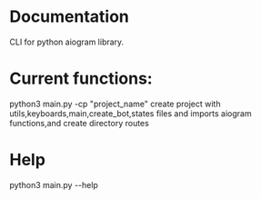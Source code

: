 # Documentation
CLI for python aiogram library.
# Current functions:
python3 main.py -cp "project_name" create project with utils,keyboards,main,create_bot,states files and imports aiogram functions,and create directory routes
# Help
python3 main.py --help
